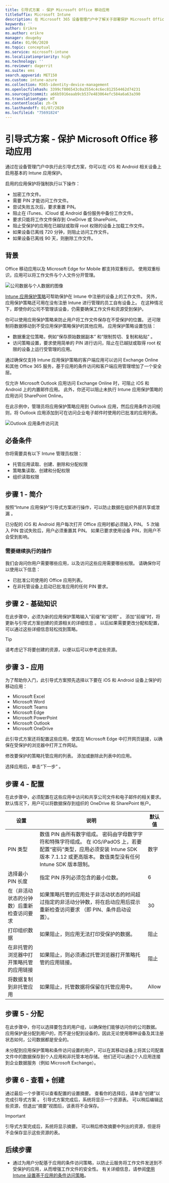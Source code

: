 ```yaml
---
title: 引导式方案 - 保护 Microsoft Office 移动应用
titleSuffix: Microsoft Intune
description: 在 Microsoft 365 设备管理门户中了解关于部署保护 Microsoft Office 移动应用的引导式方案。
keywords: ''
author: Erikre
ms.author: erikre
manager: dougeby
ms.date: 01/06/2020
ms.topic: conceptual
ms.service: microsoft-intune
ms.localizationpriority: high
ms.technology: ''
ms.reviewer: dagerrit
ms.suite: ems
search.appverid: MET150
ms.custom: intune-azure
ms.collection: M365-identity-device-management
ms.openlocfilehash: 3399cf006543c0a3554c4c6ec812554462d74231
ms.sourcegitcommit: a66b5916eaab9cb537e483064efc584a6a63a390
ms.translationtype: HT
ms.contentlocale: zh-CN
ms.lasthandoff: 01/07/2020
ms.locfileid: "75691824"
---
```

# <a name="guided-scenario---secure-microsoft-office-mobile-apps"></a>引导式方案 - 保护 Microsoft Office 移动应用 

通过在设备管理门户中执行此引导式方案，你可以在 iOS 和 Android 相关设备上启用基本的 Intune 应用保护。

启用的应用保护将强制执行以下操作： 
- 加密工作文件。
- 需要 PIN 才能访问工作文件。
- 尝试失败五次后，要求重置 PIN。
- 阻止在 iTunes、iCloud 或 Android 备份服务中备份工作文件。  
- 要求只能将工作文件保存到 OneDrive 或 SharePoint。
- 阻止受保护的应用在已越狱或取得 root 权限的设备上加载工作文件。
- 如果设备已离线 720 分钟，则阻止访问工作文件。
- 如果设备已离线 90 天，则删除工作文件。 

## <a name="background"></a>背景

Office 移动应用以及 Microsoft Edge for Mobile 都支持双重标识。 使用双重标识，应用可以将工作文件与个人文件分开管理。 

![公司数据与个人数据的图像](./media/guided-scenarios-office-mobile/guided-scenarios-office-mobile-01.png)

[Intune 应用保护策略](~/apps/app-protection-policy.md)可帮助保护在 Intune 中注册的设备上的工作文件。 另外，应用保护策略还可用在没有注册 Intune 进行管理的员工自有设备上。 在这种情况下，即使你的公司不管理该设备，仍需要确保工作文件和资源受到保护。

你可以使用应用保护策略来防止用户将工作文件保存在不受保护的位置。 还可限制将数据移动到不受应用保护策略保护的其他应用。 应用保护策略设置包括：
- 数据重定位策略，例如“保存原始数据副本”  和“限制剪切、复制和粘贴”  。
- 访问策略设置，要求使用简单的 PIN 进行访问，阻止在已越狱或取得 root 权限的设备上运行受管理的应用。

通过确保仅支持 Intune 应用保护策略的客户端应用可以访问 Exchange Online 和其他 Office 365 服务，基于应用的条件访问和客户端应用管理增加了一个安全层。

仅允许 Microsoft Outlook 应用访问 Exchange Online 时，可阻止 iOS 和 Android 上的内置邮件应用。 此外，你还可以阻止未执行 Intune 应用保护策略的应用访问 SharePoint Online。

在此示例中，管理员将应用保护策略应用到 Outlook 应用，然后应用条件访问规则，将 Outlook 应用添加到可在访问企业电子邮件时使用的已批准的应用列表。

![Outlook 应用条件访问流](./media/guided-scenarios-office-mobile/guided-scenarios-office-mobile-02.png)

## <a name="prerequisites"></a>必备条件

你将需要具有以下 Intune 管理员权限：

   - 托管应用读取、创建、删除和分配权限
   - 策略集读取、创建和分配权限
   - 组织读取权限

## <a name="step-1---introduction"></a>步骤 1 - 简介

按照“Intune 应用保护”引导式方案进行操作，可以防止数据在组织外部共享或泄漏  。 

已分配的 iOS 和 Android 用户每次打开 Office 应用时都必须输入 PIN。 5 次输入 PIN 尝试失败后，用户必须重置其 PIN。 如果已要求使用设备 PIN，则用户不会受到影响。

### <a name="what-you-will-need-to-continue"></a>需要继续执行的操作

我们会询问你用户需要哪些应用，以及访问这些应用需要哪些权限。 请确保你可以使用以下信息：
- 已批准公司使用的 Office 应用列表。
- 在非托管设备上启动已批准应用的任何 PIN 要求。

## <a name="step-2---basics"></a>步骤 2 - 基础知识

在此步骤中，必须为新的应用保护策略输入“前缀”和“说明”   。 添加“前缀”时，将更新与引导式方案创建的资源相关的详细信息  。 以后如果需要更改分配和配置，可以通过这些详细信息轻松找到策略。 

> [!TIP]
> 请考虑记下将要创建的资源，以便以后可以参考这些资源。

## <a name="step-3---apps"></a>步骤 3 - 应用

为了帮助你入门，此引导式方案预先选择以下要在 iOS 和 Android 设备上保护的移动应用：
- Microsoft Excel 
- Microsoft Word 
- Microsoft Teams 
- Microsoft Edge 
- Microsoft PowerPoint 
- Microsoft Outlook 
- Microsoft OneDrive 

此引导式方案还将配置这些应用，使其在 Microsoft Edge 中打开网页链接，以确保在受保护的浏览器中打开工作网站。

修改要保护的策略托管应用的列表。 添加或删除此列表中的应用。 

选择应用后，单击“下一步”  。

## <a name="step-4---configuration"></a>步骤 4 - 配置

在此步骤中，必须配置在这些应用中访问和共享公司文件和电子邮件的相关要求。 默认情况下，用户可以将数据保存到组织的 OneDrive 和 SharePoint 帐户。

| 设置 | 说明 | 默认值 |
|---------------------------------------------------------------|-------------------------------------------------------------------------------------------------------------------------------------------------------------------------------------------------------------------------------------------------------------------------------------|---------------|
| PIN 类型 | 数值 PIN 由所有数字组成。 密码由字母数字字符和特殊字符组成。  在 iOS/iPadOS 上，若要配置“密码”类型，应用必须安装 Intune SDK 版本 7.1.12 或更高版本。 数值类型没有任何 Intune SDK 版本限制。 | 数字 |
| 选择最小 PIN 长度 | 指定 PIN 序列必须包含的最小位数。 | 6 |
| 在（非活动状态的分钟数）后重新检查访问要求 | 如果策略托管的应用处于非活动状态的时间超过指定的非活动分钟数，将在启动应用后提示重新检查访问要求 （即 PIN、条件启动设置）。 | 30 |
| 打印组织数据 | 如果阻止，则应用无法打印受保护的数据。 | 阻止 |
| 在非托管的浏览器中打开策略托管的应用链接 | 如果阻止，则必须通过托管浏览器打开策略托管的应用链接。 | 阻止 |
| 将数据复制到非托管应用 | 如果阻止，托管数据将保留在托管应用中。 | Allow |

## <a name="step-5---assignments"></a>步骤 5 - 分配

在此步骤中，你可以选择要包含的用户组，以确保他们能够访问你的公司数据。 应用保护是分配到用户的，而不是分配到设备的，因此无论使用哪种设备及其注册状态如何，公司数据都是安全的。

未分配到应用保护策略和条件访问设置的用户，可以在其移动设备上将其公司配置文件中的数据保存到个人应用和非托管本地存储。 他们还可以通过个人应用连接到企业数据服务（例如 Microsoft Exchange）。

## <a name="step-6---review--create"></a>步骤 6 - 查看 + 创建

通过最后一个步骤可以查看配置的设置摘要。 查看你的选择后，请单击“创建”以完成引导式方案  。 引导式方案完成后，系统将显示一个资源表。 可以稍后编辑这些资源，但退出“摘要”视图后，该表将不会保存。

> [!IMPORTANT]
> 引导式方案完成后，系统将显示摘要。 可以稍后修改摘要中列出的资源，但是将不会保存显示这些资源的表。
## <a name="next-steps"></a>后续步骤

- 通过为用户分配基于应用的条件访问策略，以防止云服务将工作文件发送到不受保护的应用，从而增强工作文件的安全性。 有关详细信息，请参阅[使用 Intune 设置基于应用的条件访问策略](~/protect/app-based-conditional-access-intune-create.md)。

